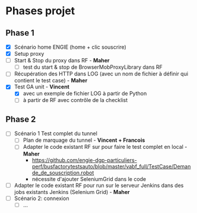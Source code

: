 # Phases projet

## Phase 1

- [X] Scénario home ENGIE (home + clic souscrire)
- [X] Setup proxy
- [ ] Start & Stop du proxy dans RF - **Maher**
  - [ ] test du start & stop de BrowserMobProxyLibrary dans RF
- [ ] Récupération des HTTP dans LOG (avec un nom de fichier à définir qui contient le test case) - **Maher**
- [X] Test GA unit - **Vincent**
  - [X] avec un exemple de fichier LOG à partir de Python
  - [ ] à partir de RF avec contrôle de la checklist

## Phase 2

- [ ] Scénario 1 Test complet du tunnel
  - [ ] Plan de marquage du tunnel - **Vincent + Francois**
  - [ ] Adapter le code existant RF sur  pour faire le test complet en local - **Maher**
    - https://github.com/engie-dgp-particuliers-perf/busfactorytestsauto/blob/master/vabf_full/TestCase/Demande_de_souscription.robot 
    - nécessite d'ajouter SeleniumGrid dans le code
- [ ] Adapter le code existant RF pour run sur le serveur Jenkins dans des jobs existants Jenkins (Selenium Grid) - **Maher**
- [ ] Scénario 2: connexion
  - [ ] ...